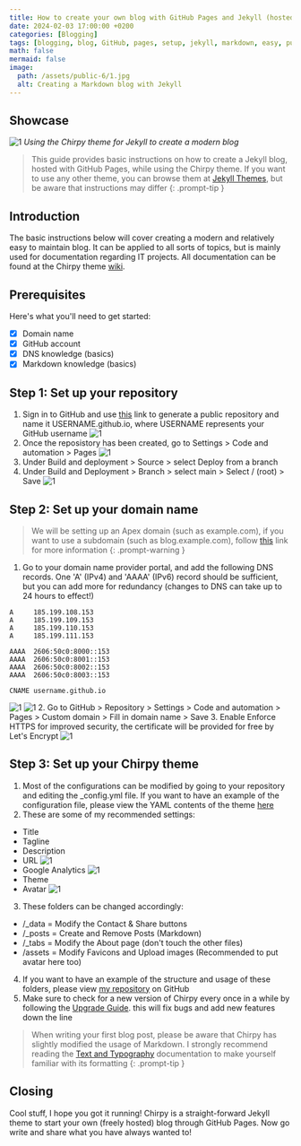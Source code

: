 ```yaml
---
title: How to create your own blog with GitHub Pages and Jekyll (hosted for free!)
date: 2024-02-03 17:00:00 +0200
categories: [Blogging]
tags: [blogging, blog, GitHub, pages, setup, jekyll, markdown, easy, publishing, Chirpy, share, social]
math: false
mermaid: false
image:
  path: /assets/public-6/1.jpg
  alt: Creating a Markdown blog with Jekyll
---
```


## Showcase
![1](/assets/public-6/2.png)
_Using the Chirpy theme for Jekyll to create a modern blog_

> This guide provides basic instructions on how to create a Jekyll blog, hosted with GitHub Pages, while using the Chirpy theme. If you want to use any other theme, you can browse them at [Jekyll Themes](https://jekyllrb.com/docs/themes/), but be aware that instructions may differ
{: .prompt-tip }

## Introduction
The basic instructions below will cover creating a modern and relatively easy to maintain blog. It can be applied to all sorts of topics, but is mainly used for documentation regarding IT projects. All documentation can be found at the Chirpy theme [wiki](https://github.com/cotes2020/jekyll-theme-chirpy/wiki).

## Prerequisites
Here's what you'll need to get started:
- [x] Domain name
- [x] GitHub account
- [x] DNS knowledge (basics)
- [x] Markdown knowledge (basics)

## Step 1: Set up your repository
1. Sign in to GitHub and use [this](https://github.com/cotes2020/chirpy-starter/generate) link to generate a public repository and name it USERNAME.github.io, where USERNAME represents your GitHub username
![1](/assets/public-6/3.png)
2. Once the reposistory has been created, go to Settings > Code and automation > Pages
![1](/assets/public-6/4.png)
3. Under Build and deployment > Source > select Deploy from a branch
4. Under Build and Deployment > Branch > select main > Select / (root) > Save
![1](/assets/public-6/5.png)

## Step 2: Set up your domain name
> We will be setting up an Apex domain (such as example.com), if you want to use a subdomain (such as blog.example.com), follow [this](https://docs.github.com/en/pages/configuring-a-custom-domain-for-your-github-pages-site/about-custom-domains-and-github-pages#using-a-subdomain-for-your-github-pages-site) link for more information
{: .prompt-warning }

1. Go to your domain name provider portal, and add the following DNS records. One 'A' (IPv4) and 'AAAA' (IPv6) record should be sufficient, but you can add more for redundancy (changes to DNS can take up to 24 hours to effect!)
```
A     185.199.108.153
A     185.199.109.153
A     185.199.110.153
A     185.199.111.153

AAAA  2606:50c0:8000::153
AAAA  2606:50c0:8001::153
AAAA  2606:50c0:8002::153
AAAA  2606:50c0:8003::153

CNAME username.github.io
```
![1](/assets/public-6/6.png)
![1](/assets/public-6/7.png)
2. Go to GitHub > Repository > Settings > Code and automation > Pages > Custom domain > Fill in domain name > Save
3. Enable Enforce HTTPS for improved security, the certificate will be provided for free by Let's Encrypt
![1](/assets/public-6/8.png)

## Step 3: Set up your Chirpy theme
1. Most of the configurations can be modified by going to your repository and editing the _config.yml file. If you want to have an example of the configuration file, please view the YAML contents of the theme [here](https://github.com/cotes2020/jekyll-theme-chirpy/blob/master/_config.yml)
2. These are some of my recommended settings:
- Title
- Tagline
- Description
- URL
![1](/assets/public-6/9.png)
- Google Analytics
![1](/assets/public-6/10.png)
- Theme
- Avatar
![1](/assets/public-6/11.png)
3. These folders can be changed accordingly:
  - /_data = Modify the Contact & Share buttons
  - /_posts = Create and Remove Posts (Markdown)
  - /_tabs = Modify the About page (don't touch the other files)
  - /assets = Modify Favicons and Upload images (Recommended to put avatar here too)
4. If you want to have an example of the structure and usage of these folders, please view [my repository](https://github.com/jeroen66124/jeroen66124.github.io) on GitHub
5. Make sure to check for a new version of Chirpy every once in a while by following the [Upgrade Guide](https://github.com/cotes2020/jekyll-theme-chirpy/wiki/Upgrade-Guide#upgrade-from-starter). this will fix bugs and add new features down the line
> When writing your first blog post, please be aware that Chirpy has slightly modified the usage of Markdown. I strongly recommend reading the [Text and Typography](https://chirpy.cotes.page/posts/text-and-typography/) documentation to make yourself familiar with its formatting
{: .prompt-tip }
## Closing
Cool stuff, I hope you got it running! Chirpy is a straight-forward Jekyll theme to start your own (freely hosted) blog through GitHub Pages. Now go write and share what you have always wanted to!
